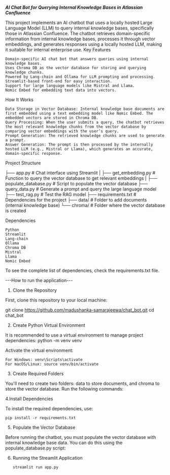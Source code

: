 ***AI Chat Bot for Querying Internal Knowledge Bases in Atlassian Confluence***



This project implements an AI chatbot that uses a locally hosted Large Language Model (LLM) to query internal knowledge bases, specifically those in Atlassian Confluence. The chatbot retrieves domain-specific information from internal knowledge bases, processes it through vector embeddings, and generates responses using a locally hosted LLM, making it suitable for internal enterprise use.
Key Features

    Domain-specific AI chat bot that answers queries using internal knowledge bases.
    Uses Chroma DB as the vector database for storing and querying knowledge chunks.
    Powered by Lang-chain and Ollama for LLM prompting and processing.
    Streamlit-based front-end for easy interaction.
    Support for large language models like Mistral and Llama.
    Nomic Embed for embedding text data into vectors.


How It Works

    Data Storage in Vector Database: Internal knowledge base documents are first embedded using a text embedding model like Nomic Embed. The embedded vectors are stored in Chroma DB.
    Query Processing: When the user submits a query, the chatbot retrieves the most relevant knowledge chunks from the vector database by comparing vector embeddings with the user’s query.
    Prompt Generation: The retrieved knowledge chunks are used to generate a prompt.
    Answer Generation: The prompt is then processed by the internally hosted LLM (e.g., Mistral or Llama), which generates an accurate, domain-specific response.

Project Structure

├── app.py                     # Chat interface using Streamlit
|
├── get_embedding.py            # Function to query the vector database to get relevant embeddings
|
├── populate_database.py        # Script to populate the vector database
├── query_data.py               # Generate a prompt and query the large language model
├── test_rag.py                 # Test the RAG model
├── requirements.txt            # Dependencies for the project
├── data/                       # Folder to add documents (internal knowledge base)
└── chroma/                     # Folder where the vector database is created

Dependencies

    Python
    Streamlit
    Lang-chain
    Ollama
    Chroma DB
    Mistral
    Llama
    Nomic Embed

To see the complete list of dependencies, check the requirements.txt file.


---How to run the application---


1. Clone the Repository

First, clone this repository to your local machine:

git clone https://github.com/madushanka-samarajeewa/chat_bot.git
cd chat_bot

2. Create Python Virtual Environment

It is recommended to use a virtual environment to manage project dependencies:
python -m venv venv

Activate the virtual environment:

    For Windows: venv\Scripts\activate
    For macOS/Linux: source venv/bin/activate
    
3. Create Required Folders

You'll need to create two folders: data to store documents, and chroma to store the vector database. Run the following commands:

4.Install Dependencies

To install the required dependencies, use:

    pip install -r requirements.txt
5. Populate the Vector Database

Before running the chatbot, you must populate the vector database with internal knowledge base data. You can do this using the populate_database.py script:

6. Running the Streamlit Application 

       streamlit run app.py



